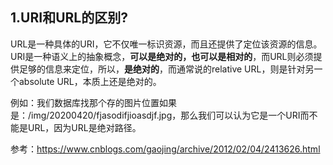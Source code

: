 ## 1.URI和URL的区别?

URL是一种具体的URI，它不仅唯一标识资源，而且还提供了定位该资源的信息。URI是一种语义上的抽象概念，**可以是绝对的，也可以是相对的**，而URL则必须提供足够的信息来定位，所以，**是绝对的**，而通常说的relative URL，则是针对另一个absolute URL，本质上还是绝对的。

例如：我们数据库找那个存的图片位置如果是：/img/20200420/fjasodifjioasdjf.jpg，那么我们可以认为它是一个URI而不能是URL，因为URL是绝对路径。

参考：<https://www.cnblogs.com/gaojing/archive/2012/02/04/2413626.html>